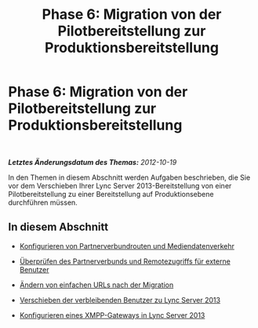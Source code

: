 ﻿---
title: 'Phase 6: Migration von der Pilotbereitstellung zur Produktionsbereitstellung'
TOCTitle: 'Phase 6: Migration von der Pilotbereitstellung zur Produktionsbereitstellung'
ms:assetid: f06425f8-0971-4dd6-9c3c-d400b4a95155
ms:mtpsurl: https://technet.microsoft.com/de-de/library/JJ721932(v=OCS.15)
ms:contentKeyID: 49891008
ms.date: 05/19/2016
mtps_version: v=OCS.15
ms.translationtype: HT
---

# Phase 6: Migration von der Pilotbereitstellung zur Produktionsbereitstellung

 

_**Letztes Änderungsdatum des Themas:** 2012-10-19_

In den Themen in diesem Abschnitt werden Aufgaben beschrieben, die Sie vor dem Verschieben Ihrer Lync Server 2013-Bereitstellung von einer Pilotbereitstellung zu einer Bereitstellung auf Produktionsebene durchführen müssen.

## In diesem Abschnitt

  - [Konfigurieren von Partnerverbundrouten und Mediendatenverkehr](configure-federation-routes-and-media-traffic.md)

  - [Überprüfen des Partnerverbunds und Remotezugriffs für externe Benutzer](verify-federation-and-remote-access-for-external-users.md)

  - [Ändern von einfachen URLs nach der Migration](change-simple-urls-after-migration.md)

  - [Verschieben der verbleibenden Benutzer zu Lync Server 2013](move-remaining-users-to-lync-server-2013.md)

  - [Konfigurieren eines XMPP-Gateways in Lync Server 2013](configure-xmpp-gateway-on-lync-server-2013.md)

